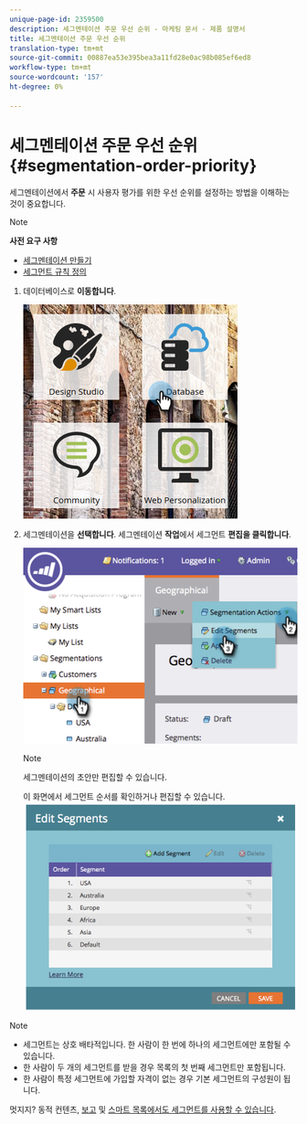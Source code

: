 ```yaml
---
unique-page-id: 2359500
description: 세그멘테이션 주문 우선 순위 - 마케팅 문서 - 제품 설명서
title: 세그멘테이션 주문 우선 순위
translation-type: tm+mt
source-git-commit: 00887ea53e395bea3a11fd28e0ac98b085ef6ed8
workflow-type: tm+mt
source-wordcount: '157'
ht-degree: 0%

---
```



# 세그멘테이션 주문 우선 순위 {#segmentation-order-priority}

세그멘테이션에서 **주문** 시 사용자 평가를 위한 우선 순위를 설정하는 방법을 이해하는 것이 중요합니다.

>[!NOTE]
>
>**사전 요구 사항**
>
>* [세그멘테이션 만들기](create-a-segmentation.md)
>* [세그먼트 규칙 정의](define-segment-rules.md)

>



1. 데이터베이스로 **이동합니다**.

   ![](assets/image2017-3-29-8-3a9-3a33.png)

1. 세그멘테이션을 **선택합니다**. 세그멘테이션 **작업**&#x200B;에서 세그먼트 **편집을 클릭합니다**.

   ![](assets/image2014-9-16-10-3a11-3a55.png)

   >[!NOTE]
   >
   >세그멘테이션의 초안만 편집할 수 있습니다.

   이 화면에서 세그먼트 순서를 확인하거나 편집할 수 있습니다.
   ![](assets/image2014-9-16-10-3a12-3a3.png)

>[!NOTE]
>
>* 세그먼트는 상호 배타적입니다. 한 사람이 한 번에 하나의 세그먼트에만 포함될 수 있습니다.
>* 한 사람이 두 개의 세그먼트를 받을 경우 목록의 첫 번째 세그먼트만 포함됩니다.
>* 한 사람이 특정 세그먼트에 가입할 자격이 없는 경우 기본 세그먼트의 구성원이 됩니다.

>



멋지지? 동적 컨텐츠, [보고](http://docs.marketo.com/display/docs/basic+reporting) 및 [스마트 목록에서도 세그먼트를 사용할 수 있습니다](http://docs.marketo.com/display/docs/smart+lists+and+static+lists).

